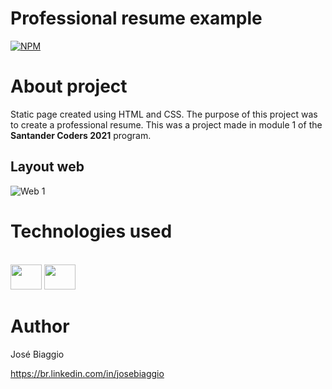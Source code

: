 # Professional resume example 
[![NPM](https://img.shields.io/npm/l/react)](https://github.com/josebiaggio/professional-resume-example/blob/main/LICENSE) 

# About project

Static page created using HTML and CSS. The purpose of this project was to create a professional resume. This was a project made in module 1 of the **Santander Coders 2021** program.

## Layout web
![Web 1](https://github.com/josebiaggio/professional-resume-example/blob/main/assets/professional-resume-example.png)

# Technologies used

<div style="display: inline_block"><br>
  <img height="40" width="50" src="https://cdn.jsdelivr.net/gh/devicons/devicon/icons/html5/html5-original.svg" />
  <img height="40" width="50" src="https://cdn.jsdelivr.net/gh/devicons/devicon/icons/css3/css3-original.svg" />
</div>

# Author

José Biaggio

https://br.linkedin.com/in/josebiaggio
